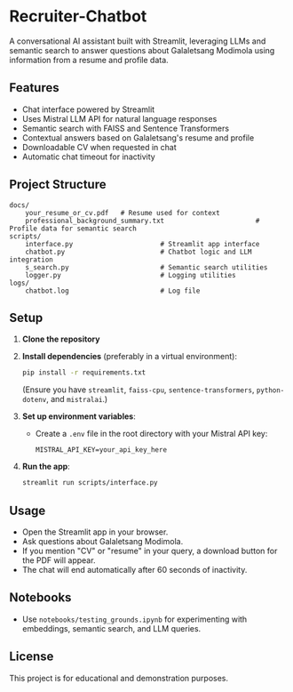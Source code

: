 # Recruiter-Chatbot

A conversational AI assistant built with Streamlit, leveraging LLMs and semantic search to answer questions about Galaletsang Modimola using information from a resume and profile data.

## Features
- Chat interface powered by Streamlit
- Uses Mistral LLM API for natural language responses
- Semantic search with FAISS and Sentence Transformers
- Contextual answers based on Galaletsang's resume and profile
- Downloadable CV when requested in chat
- Automatic chat timeout for inactivity

## Project Structure
```
docs/
    your_resume_or_cv.pdf   # Resume used for context
    professional_background_summary.txt                       # Profile data for semantic search
scripts/
    interface.py                      # Streamlit app interface
    chatbot.py                        # Chatbot logic and LLM integration
    s_search.py                       # Semantic search utilities
    logger.py                         # Logging utilities
logs/
    chatbot.log                       # Log file
```

## Setup
1. **Clone the repository**

2. **Install dependencies** (preferably in a virtual environment):
   ```sh
   pip install -r requirements.txt
   ```
   (Ensure you have `streamlit`, `faiss-cpu`, `sentence-transformers`, `python-dotenv`, and `mistralai`.)
   
3. **Set up environment variables**:
   - Create a `.env` file in the root directory with your Mistral API key:
     ```env
     MISTRAL_API_KEY=your_api_key_here
     ```
     
4. **Run the app**:
   ```sh
   streamlit run scripts/interface.py
   ```

## Usage
- Open the Streamlit app in your browser.
- Ask questions about Galaletsang Modimola.
- If you mention "CV" or "resume" in your query, a download button for the PDF will appear.
- The chat will end automatically after 60 seconds of inactivity.

## Notebooks
- Use `notebooks/testing_grounds.ipynb` for experimenting with embeddings, semantic search, and LLM queries.

## License
This project is for educational and demonstration purposes.

